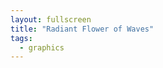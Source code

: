 ```yaml
---
layout: fullscreen
title: "Radiant Flower of Waves"
tags:
  - graphics
---
```


<canvas id="flowerCanvas" width="600" height="600"></canvas>
<script>

// Radiant Flower of Waves
const canvas = document.getElementById('flowerCanvas');
const ctx = canvas.getContext('2d');
const W = canvas.width;
const H = canvas.height;

// Psychedelic color palette
const palette = [
  "#FF2E63","#08D9D6","#F8FF1F","#FA26A0","#3A0088","#D4FF00",
  "#F38181","#2BDE73","#6552FF","#FF8811","#FFABAB","#907AD6",
  "#FFC15E","#B6EAFA","#4895EF","#8AC926"
];

// Parameters for the flower waves
const petalCount = 8;
const baseRadius = 80;
const amplitude = 60;
const layers = 20;
const pointsPerPetal = 200;
let phase = 0;
let t = 0;

// Helper: get color from palette smoothly
function getGradientColor(a) {
  const n = palette.length;
  let f = a * n;
  let i = Math.floor(f);
  let j = (i + 1) % n;
  let mix = f - i;
  // Simple rgb lerp
  function hexToRgb(h){
    let r = parseInt(h.substr(1,2),16);
    let g = parseInt(h.substr(3,2),16);
    let b = parseInt(h.substr(5,2),16);
    return [r,g,b];
  }
  let c1 = hexToRgb(palette[i % n]);
  let c2 = hexToRgb(palette[j]);
  let r = Math.round(c1[0]*(1-mix)+c2[0]*mix);
  let g = Math.round(c1[1]*(1-mix)+c2[1]*mix);
  let b = Math.round(c1[2]*(1-mix)+c2[2]*mix);
  return `rgb(${r},${g},${b})`;
}

function draw() {
  ctx.clearRect(0,0,W,H);
  ctx.save();
  ctx.translate(W/2,H/2);

  // Subtle rotate and scale animation
  let rot = Math.sin(phase/1.8)*0.06;
  ctx.rotate(rot);
  let sc = 0.92 + Math.cos(phase/2.2)*0.07;
  ctx.scale(sc,sc);

  // Draw multiple flower layers, each evolving in time and petal count
  for (let l = 0; l < layers; l++) {
    let fract = l/layers;
    let layerPhase = phase + l*0.17;
    let dynamicPetals = petalCount + Math.sin(phase*0.25 + l*0.13)*2.5;
    let r0 = baseRadius + amplitude*fract + Math.sin(t*0.3 + l)*18;
    let waveAmp = amplitude*(0.6 + 0.36*Math.sin((phase*0.63+l)*1.1));

    ctx.beginPath();
    for (let i = 0; i <= pointsPerPetal; i++) {
      let a = (i/pointsPerPetal)*2*Math.PI;
      let theta = a * dynamicPetals;
      // Radial sine wave, oscillated over layer and time
      let r = r0 + waveAmp * Math.sin(theta + Math.sin(layerPhase)*1.5 + Math.cos(a + phase)*0.7);
      let px = r * Math.cos(a);
      let py = r * Math.sin(a);
      if(i===0) ctx.moveTo(px,py);
      else ctx.lineTo(px,py);
    }
    let col = getGradientColor((fract*0.65 + Math.sin(layerPhase)*0.28 + phase*0.07) % 1.0);
    ctx.strokeStyle = col;
    ctx.globalAlpha = 0.34 + 0.70*(1-fract)*0.43; // Fade out per layer
    ctx.lineWidth = 2.4 - 1.9*fract;
    ctx.shadowColor = col;
    ctx.shadowBlur = 12 + 24*fract;
    ctx.stroke();
    ctx.globalAlpha = 1.0;
  }

  ctx.restore();

  // Animate the background - a slowly cycling color fade
  let grad = ctx.createRadialGradient(W/2,H/2,0,W/2,H/2,W/1.9);
  grad.addColorStop(0, getGradientColor((0.22+phase*0.03)%1.0));
  grad.addColorStop(1, getGradientColor((0.7+Math.sin(phase*0.2)*0.24)%1.0));
  ctx.globalCompositeOperation = "destination-over";
  ctx.fillStyle = grad;
  ctx.fillRect(0,0,W,H);
  ctx.globalCompositeOperation = "source-over";

  phase += 0.023;
  t += 0.017;
  requestAnimationFrame(draw);
}

// Responsive resize
function resize() {
  let s = Math.min(window.innerWidth, window.innerHeight, 700);
  canvas.width = canvas.height = s;
}
window.addEventListener('resize', resize);
resize();

draw();

</script>